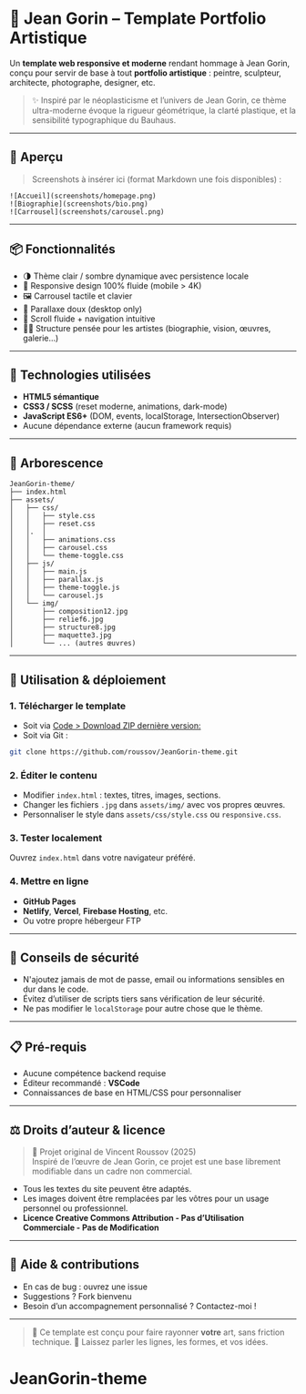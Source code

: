 
# 🎨 Jean Gorin – Template Portfolio Artistique

Un **template web responsive et moderne** rendant hommage à Jean Gorin, conçu pour servir de base à tout **portfolio artistique** : peintre, sculpteur, architecte, photographe, designer, etc.

> ✨ Inspiré par le néoplasticisme et l’univers de Jean Gorin, ce thème ultra-moderne évoque la rigueur géométrique, la clarté plastique, et la sensibilité typographique du Bauhaus.

---

## 📸 Aperçu

> Screenshots à insérer ici (format Markdown une fois disponibles) :
```
![Accueil](screenshots/homepage.png)
![Biographie](screenshots/bio.png)
![Carrousel](screenshots/carousel.png)
```

---

## 📦 Fonctionnalités

- 🌗 Thème clair / sombre dynamique avec persistence locale
- 🎯 Responsive design 100% fluide (mobile > 4K)
- 🖼️ Carrousel tactile et clavier
- 🧱 Parallaxe doux (desktop only)
- 🧭 Scroll fluide + navigation intuitive
- 🧑‍🎨 Structure pensée pour les artistes (biographie, vision, œuvres, galerie…)

---

## 🧩 Technologies utilisées

- **HTML5 sémantique**
- **CSS3 / SCSS** (reset moderne, animations, dark-mode)
- **JavaScript ES6+** (DOM, events, localStorage, IntersectionObserver)
- Aucune dépendance externe (aucun framework requis)

---

## 📁 Arborescence

```
JeanGorin-theme/
├── index.html
├── assets/
│   ├── css/
│   │   ├── style.css
│   │   ├── reset.css
│   │.  │
│   │   ├── animations.css
│   │   ├── carousel.css
│   │   └── theme-toggle.css
│   ├── js/
│   │   ├── main.js
│   │   ├── parallax.js
│   │   ├── theme-toggle.js
│   │   └── carousel.js
│   └── img/
│       ├── composition12.jpg
│       ├── relief6.jpg
│       ├── structure8.jpg
│       ├── maquette3.jpg
│       └── ... (autres œuvres)
```

---

## 🚀 Utilisation & déploiement

### 1. Télécharger le template

- Soit via [Code > Download ZIP dernière version:](https://github.com/roussov/JeanGorin-theme/tags)
- Soit via Git :
```bash
git clone https://github.com/roussov/JeanGorin-theme.git
```

### 2. Éditer le contenu

- Modifier `index.html` : textes, titres, images, sections.
- Changer les fichiers `.jpg` dans `assets/img/` avec vos propres œuvres.
- Personnaliser le style dans `assets/css/style.css` ou `responsive.css`.

### 3. Tester localement

Ouvrez `index.html` dans votre navigateur préféré.

### 4. Mettre en ligne

- **GitHub Pages**
- **Netlify**, **Vercel**, **Firebase Hosting**, etc.
- Ou votre propre hébergeur FTP

---

## 🔐 Conseils de sécurité

- N'ajoutez jamais de mot de passe, email ou informations sensibles en dur dans le code.
- Évitez d’utiliser de scripts tiers sans vérification de leur sécurité.
- Ne pas modifier le `localStorage` pour autre chose que le thème.

---

## 📋 Pré-requis

- Aucune compétence backend requise
- Éditeur recommandé : **VSCode**
- Connaissances de base en HTML/CSS pour personnaliser

---

## ⚖️ Droits d’auteur & licence

> 🧠 Projet original de Vincent Roussov (2025)  
Inspiré de l’œuvre de Jean Gorin, ce projet est une base librement modifiable dans un cadre non commercial.

- Tous les textes du site peuvent être adaptés.
- Les images doivent être remplacées par les vôtres pour un usage personnel ou professionnel.
- **Licence Creative Commons Attribution - Pas d’Utilisation Commerciale - Pas de Modification**

---

## 🤝 Aide & contributions

- En cas de bug : ouvrez une issue
- Suggestions ? Fork bienvenu
- Besoin d’un accompagnement personnalisé ? Contactez-moi !

---

> 🔧 Ce template est conçu pour faire rayonner **votre** art, sans friction technique.
> 🎨 Laissez parler les lignes, les formes, et vos idées.

# JeanGorin-theme
